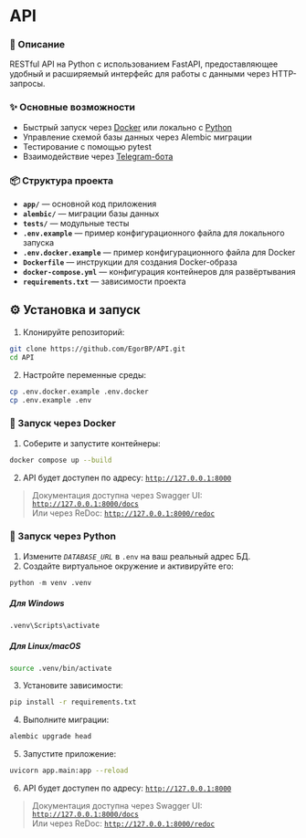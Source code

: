 # API

### 🔹 Описание
RESTful API на Python с использованием FastAPI, предоставляющее удобный и расширяемый интерфейс для работы с данными через HTTP-запросы.  

### ✨ Основные возможности
- Быстрый запуск через [Docker](#-запуск-через-docker) или локально с [Python](#-запуск-через-python)  
- Управление схемой базы данных через Alembic миграции  
- Тестирование с помощью pytest  
- Взаимодействие через [Telegram-бота](https://github.com/EgorBP/TgGifBot)
  
### 📦 Структура проекта

- **`app/`** — основной код приложения
- **`alembic/`** — миграции базы данных
- **`tests/`** — модульные тесты
- **`.env.example`** — пример конфигурационного файла для локального запуска
- **`.env.docker.example`** — пример конфигурационного файла для Docker
- **`Dockerfile`** — инструкции для создания Docker-образа
- **`docker-compose.yml`** — конфигурация контейнеров для развёртывания
- **`requirements.txt`** — зависимости проекта

## ⚙️ Установка и запуск

1. Клонируйте репозиторий:
```bash
git clone https://github.com/EgorBP/API.git
cd API
```
2. Настройте переменные среды:
```bash
cp .env.docker.example .env.docker
cp .env.example .env
```

### 🐳 Запуск через Docker
1. Соберите и запустите контейнеры:
```bash
docker compose up --build
```
2. API будет доступен по адресу:
[`http://127.0.0.1:8000`](http://127.0.0.1:8000)
> Документация доступна через Swagger UI: [`http://127.0.0.1:8000/docs`](http://127.0.0.1:8000/docs)  
> Или через ReDoc: [`http://127.0.0.1:8000/redoc`](http://127.0.0.1:8000/redoc)

### 🐍 Запуск через Python
1. Измените *`DATABASE_URL`* в `.env` на ваш реальный адрес БД.
2. Создайте виртуальное окружение и активируйте его:
```python
python -m venv .venv
```
##### Для Windows
```bash
.venv\Scripts\activate
```
##### Для Linux/macOS
```bash
source .venv/bin/activate
```
3. Установите зависимости:
```bash
pip install -r requirements.txt
```
4. Выполните миграции:
```bash
alembic upgrade head
```
5. Запустите приложение:
```bash
uvicorn app.main:app --reload
```
6. API будет доступен по адресу:
[`http://127.0.0.1:8000`](http://127.0.0.1:8000)
> Документация доступна через Swagger UI: [`http://127.0.0.1:8000/docs`](http://127.0.0.1:8000/docs)  
> Или через ReDoc: [`http://127.0.0.1:8000/redoc`](http://127.0.0.1:8000/redoc)
